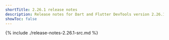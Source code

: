 ```yaml
---
shortTitle: 2.26.1 release notes
description: Release notes for Dart and Flutter DevTools version 2.26.1.
showToc: false
---
```


{% include ./release-notes-2.26.1-src.md %}
